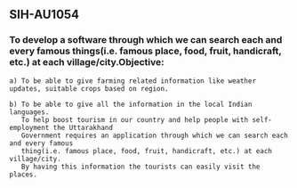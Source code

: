 ## SIH-AU1054

### To develop a software through which we can search each and every famous things(i.e. famous place, food, fruit, handicraft, etc.) at each village/city.Objective:
    
    a) To be able to give farming related information like weather updates, suitable crops based on region. 
    
    b) To be able to give all the information in the local Indian languages.
       To help boost tourism in our country and help people with self-employment the Uttarakhand 
       Government requires an application through which we can search each and every famous 
       thing(i.e. famous place, food, fruit, handicraft, etc.) at each village/city.
       By having this information the tourists can easily visit the places.
